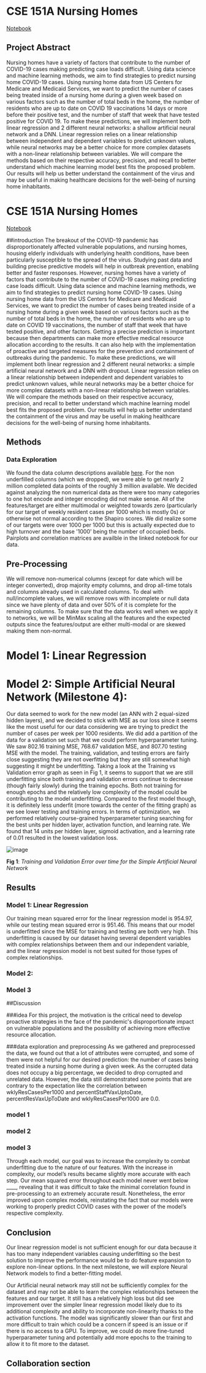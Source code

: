 # CSE 151A Nursing Homes
[Notebook](https://github.com/Preellis/151A-Nursing-Homes/blob/main/main.ipynb)

## Project Abstract
Nursing homes have a variety of factors that contribute to the number of COVID-19 cases making predicting case loads difficult. Using data science and machine learning methods, we aim to find strategies to predict nursing home COVID-19 cases. Using nursing home data from US Centers for Medicare and Medicaid Services, we want to predict the number of cases being treated inside of a nursing home during a given week based on various factors such as the number of total beds in the home, the number of residents who are up to date on COVID 19 vaccinations 14 days or more before their positive test, and the number of staff that week that have tested positive for COVID 19. To make these predictions, we will implement both linear regression and 2 different neural networks: a shallow artificial neural network and a DNN. Linear regression relies on a linear relationship between independent and dependent variables to predict unknown values, while neural networks may be a better choice for more complex datasets with a non-linear relationship between variables. We will compare the methods based on their respective accuracy, precision, and recall to better understand which machine learning model best fits the proposed problem. Our results will help us better understand the containment of the virus and may be useful in making healthcare decisions for the well-being of nursing home inhabitants.

# CSE 151A Nursing Homes
[Notebook](https://github.com/Preellis/151A-Nursing-Homes/blob/main/main.ipynb)

##introduction
The breakout of the COVID-19 pandemic has disproportionately affected vulnerable populations, and nursing homes, housing elderly individuals with underlying health conditions, have been particularly susceptible to the spread of the virus. Studying past data and building precise predictive models will help in outbreak prevention, enabling better and faster responses. However, nursing homes have a variety of factors that contribute to the number of COVID-19 cases making predicting case loads difficult. Using data science and machine learning methods, we aim to find strategies to predict nursing home COVID-19 cases. Using nursing home data from the US Centers for Medicare and Medicaid Services, we want to predict the number of cases being treated inside of a nursing home during a given week based on various factors such as the number of total beds in the home, the number of residents who are up to date on COVID 19 vaccinations, the number of staff that week that have tested positive, and other factors. Getting a precise prediction is important because then departments can make more effective medical resource allocation according to the results. It can also help with the implementation of proactive and targeted measures for the prevention and containment of outbreaks during the pandemic. To make these predictions, we will implement both linear regression and 2 different neural networks: a simple artificial neural network and a DNN with dropout. Linear regression relies on a linear relationship between independent and dependent variables to predict unknown values, while neural networks may be a better choice for more complex datasets with a non-linear relationship between variables. We will compare the methods based on their respective accuracy, precision, and recall to better understand which machine learning model best fits the proposed problem. Our results will help us better understand the containment of the virus and may be useful in making healthcare decisions for the well-being of nursing home inhabitants.

## Methods

### Data Exploration

We found the data column descriptions available [here](https://data.cms.gov/sites/default/files/2023-08/COVID-19%20Nursing%20Home%20Data%20Dictionary.pdf). For the non underfilled columns (which we dropped), we were able to get nearly 2 million completed data points of the roughly 3 million available. We decided against analyzing the non numerical data as there were too many categories to one hot encode and integer encoding did not make sense. All of the features/target are either multimodal or weighted towards zero (particularly for our target of weekly resident cases per 1000 which is mostly 0s) or otherwise not normal according to the Shapiro scores. We did realize some of our targets were over 1000 per 1000 but this is actually expected due to high turnover and the base '1000' being the number of occupied beds. Pairplots and correlation matrices are availble in the linked notebook for our data. 

## Pre-Processing
We will remove non-numerical columns (except for date which will be integer converted), drop majority empty columns, and drop all-time totals and columns already used in calculated columns. To deal with null/incomplete values, we will remove rows with incomplete or null data since we have plenty of data and over 50% of it is complete for the remaining columns. To make sure that the data works well when we apply it to networks, we will be MinMax scaling all the features and the expected outputs since the features/output are either multi-modal or are skewed making them non-normal.

# Model 1: Linear Regression 




# Model 2: Simple Artificial Neural Network (Milestone 4):
Our data seemed to work for the new model (an ANN with 2 equal-sized hidden layers), and we decided to stick with MSE as our loss since it seems like the most useful for our data considering we are trying to predict the number of cases per week per 1000 residents. We did add a partition of the data for a validation set such that we could perform hyperparameter tuning. We saw 802.16 training MSE, 768.67 validation MSE, and 807.70 testing MSE with the model. The training, validation, and testing errors are fairly close suggesting they are not overfitting but they are still somewhat high suggesting it might be underfitting. Taking a look at the Training vs Validation error graph as seen in Fig 1, it seems to support that we are still underfitting since both training and validation errors continue to decrease (though fairly slowly) during the training epochs.  Both not training for enough epochs and the relatively low complexity of the model could be contributing to the model underfitting. Compared to the first model though, it is definitely less underfit (more towards the center of the fitting graph) as we see lower testing and training errors. In terms of optimization, we performed relatively course-grained hyperparameter tuning searching for the best units per hidden layer, activation function, and learning rate. We found that 14 units per hidden layer, sigmoid activation, and a learning rate of 0.01 resulted in the lowest validation loss.

![image](https://github.com/Preellis/151A-Nursing-Homes/assets/102556688/43c2562d-7f83-4163-8acb-ca55f351ed34)

 **Fig 1**: *Training and Validation Error over time for the Simple Artificial Neural Network*


## Results

### Model 1: Linear Regression

Our training mean squared error for the linear regression model is 954.97, while our testing mean squared error is 951.46. This means that our model is underfitted since the MSE for training and testing are both very high. This underfitting is caused by our dataset having several dependent variables with complex relationships between them and our independent variable, and the linear regression model is not best suited for those types of complex relationships.


### Model 2: 


### Model 3





##Discussion

###idea
For this project,  the motivation is the critical need to develop proactive strategies in the face of the pandemic's disproportionate impact on vulnerable populations and the possibility of achieving more effective resource allocation.

###data exploration and preprocessing
As we gathered and preprocessed the data, we found out that a lot of attributes were corrupted, and some of them were not helpful for our desired prediction: the number of cases being treated inside a nursing home during a given week. As the corrupted data does not occupy a big percentage, we decided to drop corrupted and unrelated data. However, the data still demonstrated some points that are contrary to the expectation like the correlation between wklyResCasesPer1000 and percentStaffVaxUptoDate,  percentResVaxUpToDate and wklyResCasesPer1000 are 0.0. 

### model 1

### model 2

### model 3
Through each model, our goal was to increase the complexity to combat underfitting due to the nature of our features. With the increase in complexity, our model’s results became slightly more accurate with each step. Our mean squared error throughout each model never went below ____, revealing that it was difficult to take the minimal correlation found in pre-processing to an extremely accurate result. Nonetheless, the error improved upon complex models, reinstating the fact that our models were working to properly predict COVID cases with the power of the model’s respective complexity. 


## Conclusion
Our linear regression model is not sufficient enough for our data because it has too many independent variables causing underfitting so the best solution to improve the performance would be to do feature expansion to explore non-linear options. In the next milestone, we will explore Neural Network models to find a better-fitting model.

Our Artificial neural network may still not be sufficiently complex for the dataset and may not be able to learn the complex relationships between the features and our target. It still has a relatively high loss but did see improvement over the simpler linear regression model likely due to its additional complexity and ability to incorporate non-linearity thanks to the activation functions. The model was significantly slower than our first and more difficult to train which could be a concern if speed is an issue or if there is no access to a GPU. To improve, we could do more fine-tuned hyperparameter tuning and potentially add more epochs to the training to allow it to fit more to the dataset.



## Collaboration section
